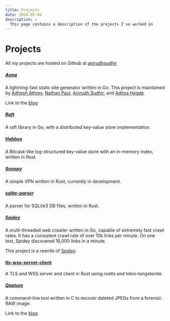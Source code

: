 ```yaml
---
title: Projects
date: 2024-05-04
description: >
  This page contains a description of the projects I've worked on
---
```


# Projects

<div class="projects-container">

All my projects are hosted on Github at [anirudhsudhir](https://github.com/anirudhsudhir)

##### [Anna](https://github.com/anna-ssg/Anna)

A lightning-fast static site generator written in Go.
This project is maintained by [Adhesh Athrey](https://github.com/DedLad), [Nathan Paul](https://github.com/polarhive), [Anirudh Sudhir](https://github.com/anirudhsudhir), and [Aditya Hegde](https://github.com/bwaklog)

Link to the [blog](/posts/building-anna)

##### [Raft](https://github.com/anirudhsudhir/raft)

A raft library in Go, with a distributed key-value store implementation.

##### [Hobbes](https://github.com/anirudhsudhir/hobbes/)

A Bitcask-like log-structured key-value store with an in-memory index, written in Rust.

##### [Snoopy](https://github.com/anirudhsudhir/snoopy)

A simple VPN written in Rust, currently in development.

##### [sqlite-parser](https://github.com/anirudhsudhir/sqlite-parser)

A parser for SQLite3 DB files, written in Rust.

##### [Spidey](https://github.com/anirudhsudhir/Spidey-v2)

A multi-threaded web crawler written in Go, capable of extremely fast crawl rates.
It has a consistent crawl rate of over 10k links per minute.
On one test, Spidey discovered 16,000 links in a minute.

This project is a rewrite of [Spidey](https://github.com/anirudhsudhir/Spidey).

#### [tls-wss-server-client](https://github.com/anirudhsudhir/tls-wss-server-client)

A TLS and WSS server and client in Rust using rustls and tokio-tungstenite.

##### [Qapture](https://github.com/anirudhsudhir/Qapture)

A command-line tool written in C to recover deleted JPEGs from a forensic RAW image.

Link to the [blog](/posts/qapture)

</div>
